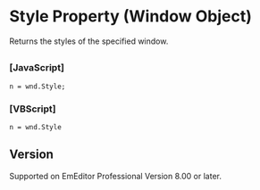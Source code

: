# Style Property (Window Object)

Returns the styles of the specified window.

## 

### \[JavaScript\]

```
n = wnd.Style;
```

### \[VBScript\]

```
n = wnd.Style
```

## Version

Supported on EmEditor Professional Version 8.00 or later.
